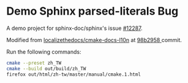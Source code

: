 # Demo Sphinx parsed-literals Bug

A demo project for sphinx-doc/sphinx's issue [#12287](https://github.com/sphinx-doc/sphinx/issues/12287#issuecomment-3094368182).

Modified from [localizethedocs/cmake-docs-l10n](https://github.com/localizethedocs/cmake-docs-l10n.git) at [98b2958
](https://github.com/localizethedocs/cmake-docs-l10n/commit/98b29586c437171714c36156ff7a10cb727fa5be) commit.

Run the following commands:

```bash
cmake --preset zh_TW
cmake --build out/build/zh_TW
firefox out/html/zh-tw/master/manual/cmake.1.html
```
